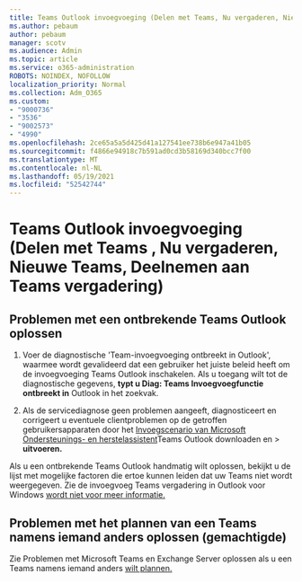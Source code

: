 ```yaml
---
title: Teams Outlook invoegvoeging (Delen met Teams, Nu vergaderen, Nieuwe Teams, Deelnemen aan Teams vergadering)
ms.author: pebaum
author: pebaum
manager: scotv
ms.audience: Admin
ms.topic: article
ms.service: o365-administration
ROBOTS: NOINDEX, NOFOLLOW
localization_priority: Normal
ms.collection: Adm_O365
ms.custom:
- "9000736"
- "3536"
- "9002573"
- "4990"
ms.openlocfilehash: 2ce65a5a5d425d41a127541ee738b6e947a41b05
ms.sourcegitcommit: f4866e94918c7b591ad0cd3b58169d340bcc7f00
ms.translationtype: MT
ms.contentlocale: nl-NL
ms.lasthandoff: 05/19/2021
ms.locfileid: "52542744"
---
```

# <a name="teams-outlook-add-in-share-to-teams--meet-now-new-teams-meeting-join-teams-meeting"></a>Teams Outlook invoegvoeging (Delen met Teams , Nu vergaderen, Nieuwe Teams, Deelnemen aan Teams vergadering)

## <a name="to-troubleshoot-a-missing-teams-outlook-add-in"></a>Problemen met een ontbrekende Teams Outlook oplossen

1. Voer de diagnostische 'Team-invoegvoeging ontbreekt in Outlook', waarmee wordt gevalideerd dat een gebruiker het juiste beleid heeft om de invoegvoeging Teams Outlook inschakelen. Als u toegang wilt tot de diagnostische gegevens, **typt u Diag: Teams Invoegvoegfunctie ontbreekt in** Outlook in het zoekvak.

1. Als de servicediagnose geen problemen aangeeft, diagnosticeert en corrigeert u eventuele clientproblemen op de getroffen gebruikersapparaten door het [Invoegscenario van Microsoft Ondersteunings- en herstelassistent](https://aka.ms/SaRA-TeamsAddInScenario)Teams Outlook downloaden en  >  **uitvoeren.**

Als u een ontbrekende Teams Outlook handmatig wilt oplossen, bekijkt u de lijst met mogelijke factoren die ertoe kunnen leiden dat uw Teams niet wordt weergegeven. Zie de invoegvoeg Teams vergadering in Outlook voor Windows [wordt niet voor meer informatie.](/microsoftteams/teams-add-in-for-outlook#teams-meeting-add-in-in-outlook-for-windows-does-not-show)

## <a name="to-troubleshoot-scheduling-a-teams-meeting-on-behalf-of-someone-else-delegate"></a>Problemen met het plannen van een Teams namens iemand anders oplossen (gemachtigde)

Zie Problemen met Microsoft Teams en Exchange Server oplossen als u een Teams namens iemand anders [wilt plannen.](/microsoftteams/troubleshoot/known-issues/teams-exchange-interaction-issue)
